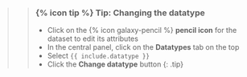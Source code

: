 >
>    > ### {% icon tip %} Tip: Changing the datatype
>    > * Click on the {% icon galaxy-pencil %} **pencil icon** for the dataset to edit its attributes
>    > * In the central panel, click on the **Datatypes** tab on the top
>    > * Select `{{ include.datatype }}`
>    > * Click the **Change datatype** button
>    {: .tip}
>
